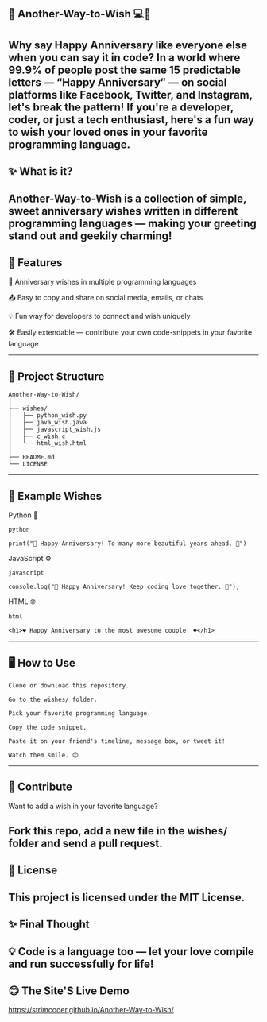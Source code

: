 📖 Another-Way-to-Wish 💻🎉
----
Why say Happy Anniversary like everyone else when you can say it in code?
In a world where 99.9% of people post the same 15 predictable letters — “Happy Anniversary” — on social platforms like Facebook, Twitter, and Instagram, let's break the pattern!
If you're a developer, coder, or just a tech enthusiast, here's a fun way to wish your loved ones in your favorite programming language.
---
✨ What is it?
---
Another-Way-to-Wish is a collection of simple, sweet anniversary wishes written in different programming languages — making your greeting stand out and geekily charming!
---
🎁 Features
---
📜 Anniversary wishes in multiple programming languages

📤 Easy to copy and share on social media, emails, or chats

💡 Fun way for developers to connect and wish uniquely

🛠️ Easily extendable — contribute your own code-snippets in your favorite language

---
📂 Project Structure
---
```
Another-Way-to-Wish/
│
├── wishes/
│   ├── python_wish.py
│   ├── java_wish.java
│   ├── javascript_wish.js
│   ├── c_wish.c
│   └── html_wish.html
│
├── README.md
└── LICENSE
```
---
🚀 Example Wishes
---
Python 🐍
 
 ```
 python

print("💖 Happy Anniversary! To many more beautiful years ahead. 💖")
```

JavaScript ⚙️

```
javascript

console.log("🎉 Happy Anniversary! Keep coding love together. 🎉");
```

HTML 🌐

```
html

<h1>❤️ Happy Anniversary to the most awesome couple! ❤️</h1>
```
---
🖥️ How to Use
---
```
Clone or download this repository.

Go to the wishes/ folder.

Pick your favorite programming language.

Copy the code snippet.

Paste it on your friend's timeline, message box, or tweet it!

Watch them smile. 😊
```
---
📢 Contribute
---
Want to add a wish in your favorite language?

Fork this repo, add a new file in the wishes/ folder and send a pull request.
---
📜 License
---
This project is licensed under the MIT License.
---
✨ Final Thought
---
💡 Code is a language too — let your love compile and run successfully for life!
---
😊 The Site'S Live Demo
---
https://strimcoder.github.io/Another-Way-to-Wish/
